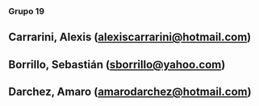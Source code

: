 ### Grupo 19
## Carrarini, Alexis (alexiscarrarini@hotmail.com)
## Borrillo, Sebastián (sborrillo@yahoo.com)
## Darchez, Amaro (amarodarchez@hotmail.com)
